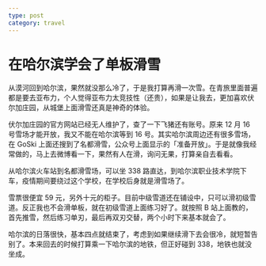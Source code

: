 ```yaml
---
type: post
category: travel
---
```


# 在哈尔滨学会了单板滑雪

从漠河回到哈尔滨，果然就没那么冷了，于是我打算再滑一次雪。在青旅里面普遍都是要去亚布力，个人觉得亚布力太竞技性（还贵），如果是让我去，更加喜欢伏尔加庄园，从城堡上面滑雪还真是神奇的体验。

伏尔加庄园的官方网站已经无人维护了，查了一下飞猪还有账号。原来 12 月 16 号雪场才能开放，我又不能在哈尔滨等到 16 号。其实哈尔滨周边还有很多雪场，在 GoSki 上面还搜到了名都滑雪，公众号上面显示的「准备开放」。于是就像我经常做的，马上去微博看一下，果然有人在滑，询问无果，打算亲自去看看。

从哈尔滨火车站到名都滑雪场，可以坐 338 路直达，到哈尔滨职业技术学院下车，疫情期间要绕过这个学校，在学校后身就是滑雪场了。

雪票很便宜 59 元，另外十元的柜子。目前中级雪道还在铺设中，只可以滑初级雪道。反正我也不会滑单板，就在初级雪道上面练习好了。就按照 B 站上面教的，首先推雪，然后练习单刃，最后再双刃交替，两个小时下来基本就会了。

哈尔滨的日落很快，基本四点就结束了，考虑到如果继续滑下去会很冷，就短暂告别了。本来回去的时候打算乘一下哈尔滨的地铁，但正好碰到 338，地铁也就没坐成。
